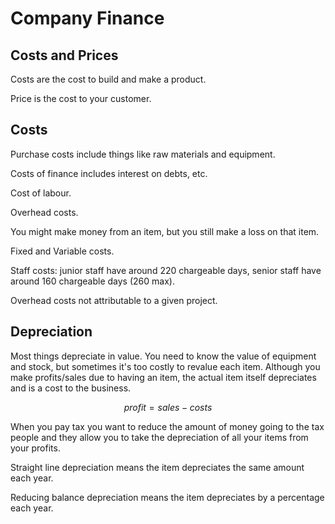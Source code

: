 Company Finance
===============

Costs and Prices
----------------

Costs are the cost to build and make a product.

Price is the cost to your customer.


Costs
-----

Purchase costs include things like raw materials and equipment.

Costs of finance includes interest on debts, etc.

Cost of labour.

Overhead costs.

You might make money from an item, but you still make a loss on that item.

Fixed and Variable costs.

Staff costs: junior staff have around 220 chargeable days, senior staff have around 160 chargeable days (260 max).

Overhead costs not attributable to a given project.


Depreciation
------------

Most things depreciate in value. You need to know the value of equipment and stock, but sometimes it's too costly to revalue each item. Although you make profits/sales due to having an item, the actual item itself depreciates and is a cost to the business.

$$ profit = sales - costs $$

When you pay tax you want to reduce the amount of money going to the tax people and they allow you to take the depreciation of all your items from your profits.

Straight line depreciation means the item depreciates the same amount each year.

Reducing balance depreciation means the item depreciates by a percentage each year.


